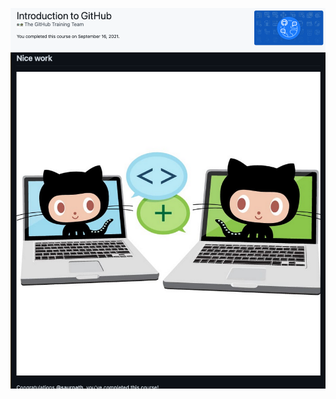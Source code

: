 ![image](Images/%20Introduction%20to%20GitHub.png)
![image](Images/%20Introduction%20to%20GitHub%20-%20Final.png)
